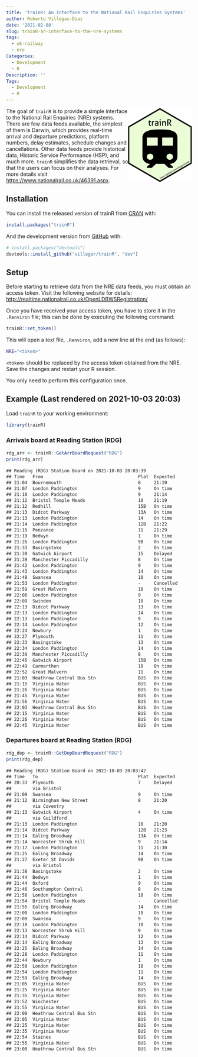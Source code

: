 ```yaml
---
title: 'trainR: An Interface to the National Rail Enquiries Systems'
author: Roberto Villegas-Diaz
date: '2021-02-08'
slug: trainR-an-interface-to-the-nre-systems
tags:
  - uk-railway
  - nre
Categories:
  - Development
  - R
Description: ''
Tags:
  - Development
  - R
---
```


<img src="https://raw.githubusercontent.com/villegar/trainR/main/inst/images/logo.png" alt="logo" align="right" height=200px/>

The goal of `trainR` is to provide a simple interface to the 
National Rail Enquiries (NRE) systems. There are few data feeds 
available, the simplest of them is Darwin, which provides real-time 
arrival and departure predictions, platform numbers, delay estimates, 
schedule changes and cancellations. Other data feeds provide historical 
data, Historic Service Performance (HSP), and much more. `trainR` 
simplifies the data retrieval, so that the users can focus on their 
analyses. For more details visit 
https://www.nationalrail.co.uk/46391.aspx.

## Installation

You can install the released version of trainR from [CRAN](https://CRAN.R-project.org) with:

``` r
install.packages("trainR")
```

And the development version from [GitHub](https://github.com/) with:

``` r
# install.packages("devtools")
devtools::install_github("villegar/trainR", "dev")
```

## Setup
Before starting to retrieve data from the NRE data feeds, you must obtain an access token. 
Visit the following website for details: http://realtime.nationalrail.co.uk/OpenLDBWSRegistration/

Once you have received your access token, you have to store it in the `.Renviron` file; this can be 
done by executing the following command:


```r
trainR::set_token()
```

This will open a text file, `.Renviron`, add a new line at the end (as follows):

```bash
NRE="<token>"
```

`<token>` should be replaced by the access token obtained from the NRE. Save the changes and restart 
your R session.

You only need to perform this configuration once.

## Example (Last rendered on 2021-10-03 20:03)

Load `trainR` to your working environment:

```r
library(trainR)
```

### Arrivals board at Reading Station (RDG)


```r
rdg_arr <- trainR::GetArrBoardRequest("RDG")
print(rdg_arr)
```

```
## Reading (RDG) Station Board on 2021-10-03 20:03:39
## Time   From                                    Plat  Expected
## 21:04  Bournemouth                             8     21:19
## 21:07  London Paddington                       9     On time
## 21:10  London Paddington                       9     21:14
## 21:12  Bristol Temple Meads                    10    21:19
## 21:12  Redhill                                 15B   On time
## 21:13  Didcot Parkway                          13A   On time
## 21:13  London Paddington                       14    On time
## 21:14  London Paddington                       12B   21:22
## 21:15  Penzance                                11    21:29
## 21:19  Bedwyn                                  1     On time
## 21:26  London Paddington                       9B    On time
## 21:33  Basingstoke                             2     On time
## 21:39  Gatwick Airport                         15    Delayed
## 21:39  Manchester Piccadilly                   8     On time
## 21:42  London Paddington                       9     On time
## 21:43  London Paddington                       14    On time
## 21:48  Swansea                                 10    On time
## 21:53  London Paddington                       -     Cancelled
## 21:59  Great Malvern                           10    On time
## 22:06  London Paddington                       9     On time
## 22:09  Swindon                                 10    On time
## 22:13  Didcot Parkway                          13    On time
## 22:13  London Paddington                       14    On time
## 22:13  London Paddington                       9     On time
## 22:14  London Paddington                       12    On time
## 22:24  Newbury                                 1     On time
## 22:27  Plymouth                                11    On time
## 22:33  Basingstoke                             13    On time
## 22:34  London Paddington                       14    On time
## 22:39  Manchester Piccadilly                   8     On time
## 22:45  Gatwick Airport                         15B   On time
## 22:49  Carmarthen                              10    On time
## 22:52  Great Malvern                           11    On time
## 21:03  Heathrow Central Bus Stn                BUS   On time
## 21:15  Virginia Water                          BUS   On time
## 21:26  Virginia Water                          BUS   On time
## 21:45  Virginia Water                          BUS   On time
## 21:56  Virginia Water                          BUS   On time
## 22:03  Heathrow Central Bus Stn                BUS   On time
## 22:15  Virginia Water                          BUS   On time
## 22:26  Virginia Water                          BUS   On time
## 22:45  Virginia Water                          BUS   On time
```

### Departures board at Reading Station (RDG)


```r
rdg_dep <- trainR::GetDepBoardRequest("RDG")
print(rdg_dep)
```

```
## Reading (RDG) Station Board on 2021-10-03 20:03:42
## Time   To                                      Plat  Expected
## 20:33  Plymouth                                7     Delayed
##        via Bristol                             
## 21:09  Swansea                                 9     On time
## 21:12  Birmingham New Street                   8     21:20
##        via Coventry                            
## 21:13  Gatwick Airport                         4     On time
##        via Guildford                           
## 21:13  London Paddington                       10    21:20
## 21:14  Didcot Parkway                          12B   21:23
## 21:14  Ealing Broadway                         13A   On time
## 21:14  Worcester Shrub Hill                    9     21:14
## 21:17  London Paddington                       11    21:30
## 21:25  Ealing Broadway                         14    On time
## 21:27  Exeter St Davids                        9B    On time
##        via Bristol                             
## 21:38  Basingstoke                             2     On time
## 21:44  Bedwyn                                  1     On time
## 21:44  Oxford                                  9     On time
## 21:46  Southampton Central                     8     On time
## 21:50  London Paddington                       10    On time
## 21:54  Bristol Temple Meads                    -     Cancelled
## 21:55  Ealing Broadway                         14    On time
## 22:00  London Paddington                       10    On time
## 22:09  Swansea                                 9     On time
## 22:10  London Paddington                       10    On time
## 22:13  Worcester Shrub Hill                    9     On time
## 22:14  Didcot Parkway                          12    On time
## 22:14  Ealing Broadway                         13    On time
## 22:25  Ealing Broadway                         14    On time
## 22:28  London Paddington                       11    On time
## 22:44  Newbury                                 1     On time
## 22:50  London Paddington                       10    On time
## 22:54  London Paddington                       11    On time
## 22:59  Ealing Broadway                         14    On time
## 21:05  Virginia Water                          BUS   On time
## 21:25  Virginia Water                          BUS   On time
## 21:35  Virginia Water                          BUS   On time
## 21:52  Winchester                              BUS   On time
## 21:55  Virginia Water                          BUS   On time
## 22:00  Heathrow Central Bus Stn                BUS   On time
## 22:05  Virginia Water                          BUS   On time
## 22:25  Virginia Water                          BUS   On time
## 22:35  Virginia Water                          BUS   On time
## 22:54  Staines                                 BUS   On time
## 22:55  Virginia Water                          BUS   On time
## 23:00  Heathrow Central Bus Stn                BUS   On time
```

